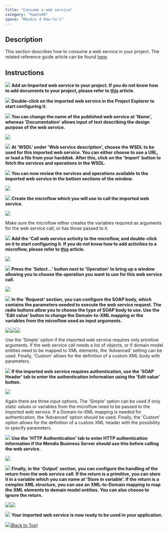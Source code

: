 ```yaml
---
title: "Consume a web service"
category: "howto40"
space: "Mendix 4 How-to's"
---
```

## Description

This section describes how to consume a web service in your project. The related reference guide article can be found [here](https://world.mendix.com/display/NRG/Imported+Web+Services).

## Instructions

![](attachments/819203/917932.png) **Add an Imported web service to your project. If you do not know how to add documents to your project, please refer to [this](https://world.mendix.com/display/howto25/Add+documents+to+a+module) article.**

![](attachments/819203/917932.png) **Double-click on the imported web service in the Project Explorer to start configuring it.**

![](attachments/819203/917932.png) **You can change the name of the published web service at 'Name', whereas 'Documentation' allows input of text describing the design purpose of the web service.**

![](attachments/2621626/2752987.png)

![](attachments/819203/917932.png) **At 'WSDL' under 'Web service description', choose the WSDL to be used for this imported web service. You can either choose to use a URL, or load a file from your harddisk. After this, click on the 'Import' button to fetch the services and operations in the WSDL.**

![](attachments/819203/917932.png) **You can now review the services and operations available to the imported web service in the bottom sections of the window.**

![](attachments/2621626/2752988.png)

![](attachments/819203/917932.png) **Create the microflow which you will use to call the imported web service.**

![](attachments/2621626/2752986.png)

Make sure the microflow either creates the variables required as arguments for the web service call, or has those passed to it.

![](attachments/819203/917932.png) **Add the 'Call web service activity to the microflow, and double-click on it to start configuring it. If you do not know how to add activities to a microflow, please refer to [this](https://world.mendix.com/display/howto25/Add+an+activity+to+a+microflow) article.**

![](attachments/2621626/2752985.png)

![](attachments/819203/917932.png) **Press the 'Select...' button next to 'Operation' to bring up a window allowing you to choose the operation you want to use for this web service call.**

![](attachments/2621626/2752984.png)

![](attachments/819203/917932.png) **In the 'Request' section, you can configure the SOAP body, which contains the parameters needed to execute the web service request. The radio buttons allow you to choose the type of SOAP body to use. Use the 'Edit value' button to change the Domain-to-XML mapping or the variables from the microflow used as input arguments.**

![](attachments/2621626/2752991.png)![](attachments/2621626/2752992.png)![](attachments/2621626/2752993.png)

Use the 'Simple' option if the imported web service requires only primitive arguments. If the web service call needs a list of objects, or if domain model entities need to be mapped to XML elements, the 'Advanced' setting can be used. Finally, 'Custom' allows for the definition of a custom XML body with parameters.

![](attachments/819203/917932.png) **If the imported web service requires authentication, use the 'SOAP Header' tab to enter the authentication information using the 'Edit value' button.**

![](attachments/2621626/2752990.png)

Again there are three input options. The 'Simple' option can be used if only static values or variables from the microflow need to be passed to the imported web service. If a Domain-to-XML mapping is needed for authentication, the 'Advanced' option should be used. Finally, the 'Custom' option allows for the definition of a custom XML header with the possibility to specify parameters.

![](attachments/819203/917932.png) **Use the 'HTTP Authentication' tab to enter HTTP authentication information if the Mendix Business Server should use this before calling the web service.**

![](attachments/2621626/2752989.png)

![](attachments/819203/917932.png) **Finally, in the 'Output' section, you can configure the handling of the return from the web service call. If the return is a primitive, you can store it in a variable which you can name at 'Store in variable'. If the return is a complex XML structure, you can use an XML-to-Domain mapping to map the XML elements to domain model entities. You can also choose to ignore the return.**

![](attachments/2621626/2752994.png)![](attachments/2621626/2752995.png)

![](attachments/819203/917932.png) **Your imported web service is now ready to be used in your application.**

[![](attachments/819203/917564.png)](Consume+a+web+service)[(Back to Top)](Consume+a+web+service)